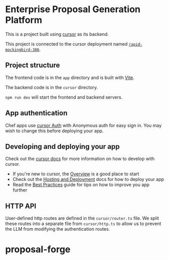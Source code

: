 # Enterprise Proposal Generation Platform
  
This is a project built using [cursor](https://cursor.dev) as its backend.
  
This project is connected to the cursor deployment named [`rapid-mockingbird-386`](https://dashboard.cursor.dev/d/rapid-mockingbird-386).
  
## Project structure
  
The frontend code is in the `app` directory and is built with [Vite](https://vitejs.dev/).
  
The backend code is in the `cursor` directory.
  
`npm run dev` will start the frontend and backend servers.

## App authentication

Chef apps use [cursor Auth](https://auth.cursor.dev/) with Anonymous auth for easy sign in. You may wish to change this before deploying your app.

## Developing and deploying your app

Check out the [cursor docs](https://docs.cursor.dev/) for more information on how to develop with cursor.
* If you're new to cursor, the [Overview](https://docs.cursor.dev/understanding/) is a good place to start
* Check out the [Hosting and Deployment](https://docs.cursor.dev/production/) docs for how to deploy your app
* Read the [Best Practices](https://docs.cursor.dev/understanding/best-practices/) guide for tips on how to improve you app further

## HTTP API

User-defined http routes are defined in the `cursor/router.ts` file. We split these routes into a separate file from `cursor/http.ts` to allow us to prevent the LLM from modifying the authentication routes.
# proposal-forge
